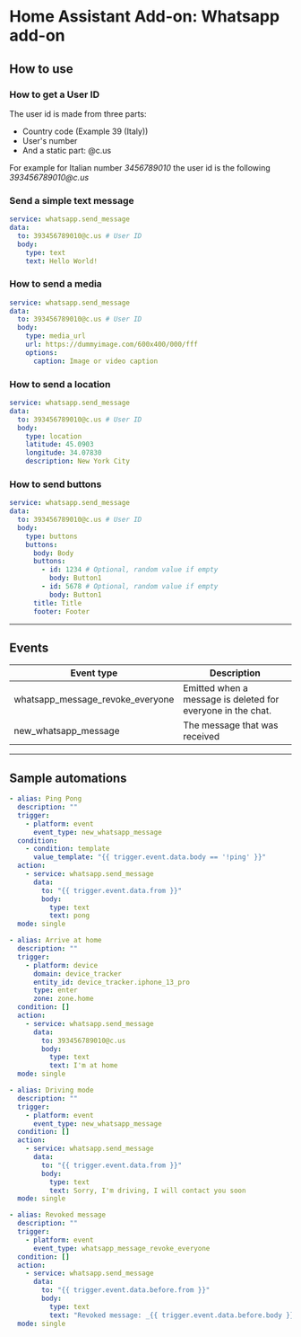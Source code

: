 # Home Assistant Add-on: Whatsapp add-on

## How to use

### How to get a User ID

The user id is made from three parts:

- Country code (Example 39 (Italy))
- User's number
- And a static part: @c.us

For example for Italian number _3456789010_ the user id is the following _393456789010@c.us_

### Send a simple text message

```yaml
service: whatsapp.send_message
data:
  to: 393456789010@c.us # User ID
  body:
    type: text
    text: Hello World!
```

### How to send a media

```yaml
service: whatsapp.send_message
data:
  to: 393456789010@c.us # User ID
  body:
    type: media_url
    url: https://dummyimage.com/600x400/000/fff
    options:
      caption: Image or video caption
```

### How to send a location

```yaml
service: whatsapp.send_message
data:
  to: 393456789010@c.us # User ID
  body:
    type: location
    latitude: 45.0903
    longitude: 34.07830
    description: New York City
```

### How to send buttons

```yaml
service: whatsapp.send_message
data:
  to: 393456789010@c.us # User ID
  body:
    type: buttons
    buttons:
      body: Body
      buttons:
        - id: 1234 # Optional, random value if empty
          body: Button1
        - id: 5678 # Optional, random value if empty
          body: Button1
      title: Title
      footer: Footer
```

---

## Events

| Event type                       | Description                                                 |
| -------------------------------- | ----------------------------------------------------------- |
| whatsapp_message_revoke_everyone | Emitted when a message is deleted for everyone in the chat. |
| new_whatsapp_message             | The message that was received                               |

---

## Sample automations

```yaml
- alias: Ping Pong
  description: ""
  trigger:
    - platform: event
      event_type: new_whatsapp_message
  condition:
    - condition: template
      value_template: "{{ trigger.event.data.body == '!ping' }}"
  action:
    - service: whatsapp.send_message
      data:
        to: "{{ trigger.event.data.from }}"
        body:
          type: text
          text: pong
  mode: single
```

```yaml
- alias: Arrive at home
  description: ""
  trigger:
    - platform: device
      domain: device_tracker
      entity_id: device_tracker.iphone_13_pro
      type: enter
      zone: zone.home
  condition: []
  action:
    - service: whatsapp.send_message
      data:
        to: 393456789010@c.us
        body:
          type: text
          text: I'm at home
  mode: single
```

```yaml
- alias: Driving mode
  description: ""
  trigger:
    - platform: event
      event_type: new_whatsapp_message
  condition: []
  action:
    - service: whatsapp.send_message
      data:
        to: "{{ trigger.event.data.from }}"
        body:
          type: text
          text: Sorry, I'm driving, I will contact you soon
  mode: single
```

```yaml
- alias: Revoked message
  description: ""
  trigger:
    - platform: event
      event_type: whatsapp_message_revoke_everyone
  condition: []
  action:
    - service: whatsapp.send_message
      data:
        to: "{{ trigger.event.data.before.from }}"
        body:
          type: text
          text: "Revoked message: _{{ trigger.event.data.before.body }}_"
  mode: single
```
